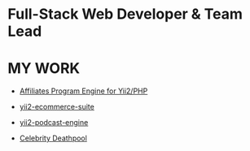 # Full-Stack Web Developer & Team Lead

# MY WORK
* [Affiliates Program Engine for Yii2/PHP](https://webkadabra.github.io/yii2-affiliate-program-engine/) 
* [yii2-ecommerce-suite](https://webkadabra.github.io/yii2-ecommerce-suite/)
* [yii2-podcast-engine](https://webkadabra.github.io/yii2-podcast-engine/)

* [Celebrity Deathpool](http://deadpool.sergiigama.com)
